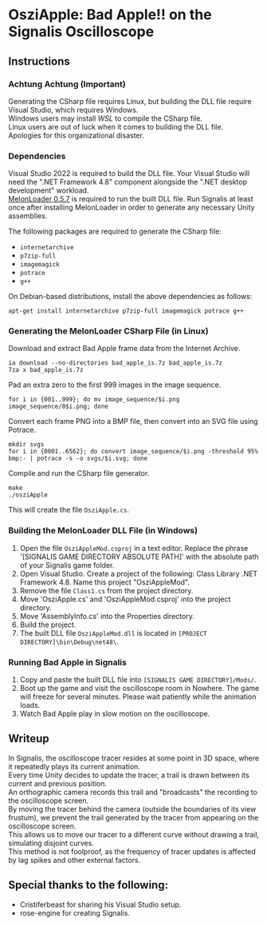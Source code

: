 # OsziApple: Bad Apple!! on the Signalis Oscilloscope
## Instructions

### Achtung Achtung (Important)
Generating the CSharp file requires Linux, but building the DLL file require Visual Studio, which requires Windows.\
Windows users may install *WSL* to compile the CSharp file.\
Linux users are out of luck when it comes to building the DLL file.\
Apologies for this organizational disaster.

### Dependencies
Visual Studio 2022 is required to build the DLL file. Your Visual Studio will need the ".NET Framework 4.8" component alongside the ".NET desktop development" workload.\
[MelonLoader 0.5.7](https://melonwiki.xyz/#/) is required to run the built DLL file. Run Signalis at least once after installing MelonLoader in order to generate any necessary Unity assemblies.

The following packages are required to generate the CSharp file:
- `internetarchive`
- `p7zip-full`
- `imagemagick`
- `potrace`
- `g++`

On Debian-based distributions, install the above dependencies as follows: 
```
apt-get install internetarchive p7zip-full imagemagick potrace g++
```

### Generating the MelonLoader CSharp File (in Linux)
Download and extract Bad Apple frame data from the Internet Archive. 
```
ia download --no-directories bad_apple_is.7z bad_apple_is.7z
7za x bad_apple_is.7z
```
Pad an extra zero to the first 999 images in the image sequence. 
```
for i in {001..999}; do mv image_sequence/$i.png image_sequence/0$i.png; done
```
Convert each frame PNG into a BMP file, then convert into an SVG file using Potrace. 
```
mkdir svgs
for i in {0001..6562}; do convert image_sequence/$i.png -threshold 95% bmp:- | potrace -s -o svgs/$i.svg; done
```
Compile and run the CSharp file generator. 
```
make
./osziApple
```
This will create the file `OsziApple.cs`.

### Building the MelonLoader DLL File (in Windows)
1. Open the file `OsziAppleMod.csproj` in a text editor. Replace the phrase '[SIGNALIS GAME DIRECTORY ABSOLUTE PATH]' with the absolute path of your Signalis game folder. 
2. Open Visual Studio. Create a project of the following: Class Library .NET Framework 4.8. Name this project "OsziAppleMod".
3. Remove the file `Class1.cs` from the project directory.
4. Move 'OsziApple.cs' and 'OsziAppleMod.csproj' into the project directory.
5. Move 'AssemblyInfo.cs' into the Properties directory.
6. Build the project.
7. The built DLL file `OsziAppleMod.dll` is located in `[PROJECT DIRECTORY]\bin\Debug\net48\`.

### Running Bad Apple in Signalis
1. Copy and paste the built DLL file into `[SIGNALIS GAME DIRECTORY]/Mods/`.
2. Boot up the game and visit the oscilloscope room in Nowhere. The game will freeze for several minutes. Please wait patiently while the animation loads. 
3. Watch Bad Apple play in slow motion on the oscilloscope.

## Writeup
In Signalis, the oscilloscope tracer resides at some point in 3D space, where it repeatedly plays its current animation.\
Every time Unity decides to update the tracer, a trail is drawn between its current and previous position.\
An orthographic camera records this trail and "broadcasts" the recording to the oscilloscope screen.\
By moving the tracer behind the camera (outside the boundaries of its view frustum), 
we prevent the trail generated by the tracer from appearing on the oscilloscope screen.\
This allows us to move our tracer to a different curve without drawing a trail, simulating disjoint curves.\
This method is not foolproof, as the frequency of tracer updates is affected by lag spikes and other external factors. 

## Special thanks to the following:
- Cristiferbeast for sharing his Visual Studio setup. 
- rose-engine for creating Signalis.
